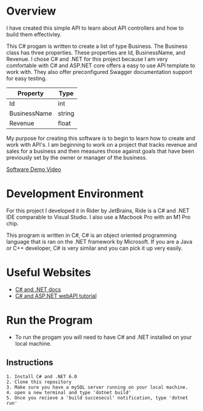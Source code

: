 # Overview
I have created this simple API to learn about API controllers and how to build them effectivley.

This C# progam is written to create a list of type Business. The Business class has three properties. These properties are Id, BusinessName, and Revenue. I chose C# and .NET for this project because I am very comfortable with C# and ASP.NET core offers a easy to use API template to work with. They also offer preconfigured Swagger documentation support for easy testing.


| Property | Type |
| --- | ----------- |
| Id | int |
| BusinessName | string |
| Revenue | float |


My purpose for creating this software is to begin to learn how to create and work with API's. I am beginning to work on a project that tracks revenue and sales for a business and then measures those against goals that have been previously set by the owner or manager of the business.

[Software Demo Video](https://youtu.be/o1BYcJ4nqwA)

# Development Environment

For this project I developed it in Rider by JetBrains, Ride is a C# and .NET IDE comparable to Visual Studio. I also use a Macbook Pro with an M1 Pro chip.

This program is written in C#, C# is an object oriented programming language that is ran on the .NET framework by Microsoft. If you are a Java or C++
developer, C# is very similar and you can pick it up very easily.

# Useful Websites

* [C# and .NET docs](https://learn.microsoft.com/en-us/dotnet/csharp/)
* [C# and ASP.NET webAPI tutorial](https://learn.microsoft.com/en-us/training/modules/build-web-api-aspnet-core/1-introduction)

# Run the Program

  * To run the progam you will need to have C# and .NET installed on your local machine.
  
  ## Instructions
    1. Install C# and .NET 6.0
    2. Clone this repository
    3. Make sure you have a mySQL server running on your local machine.
    4. open a new terminal and type 'dotnet build' 
    5. Once you recieve a 'build succesecul' notification, type 'dotnet run'
